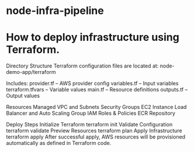 # node-infra-pipeline

# How to deploy infrastructure using Terraform.

Directory Structure
Terraform configuration files are located at:
node-demo-app/terraform

Includes:
  provider.tf – AWS provider config
  variables.tf – Input variables
  terraform.tfvars – Variable values
  main.tf – Resource definitions
  outputs.tf – Output values

Resources Managed
  VPC and Subnets
  Security Groups
  EC2 Instance
  Load Balancer and Auto Scaling Group
  IAM Roles & Policies
  ECR Repository

Deploy Steps
Initialize Terraform
    terraform init
Validate Configuration
    terraform validate
Preview Resources
    terraform plan
Apply Infrastructure
    terraform apply
After successful apply, AWS resources will be provisioned automatically as defined in  Terraform code.



  
